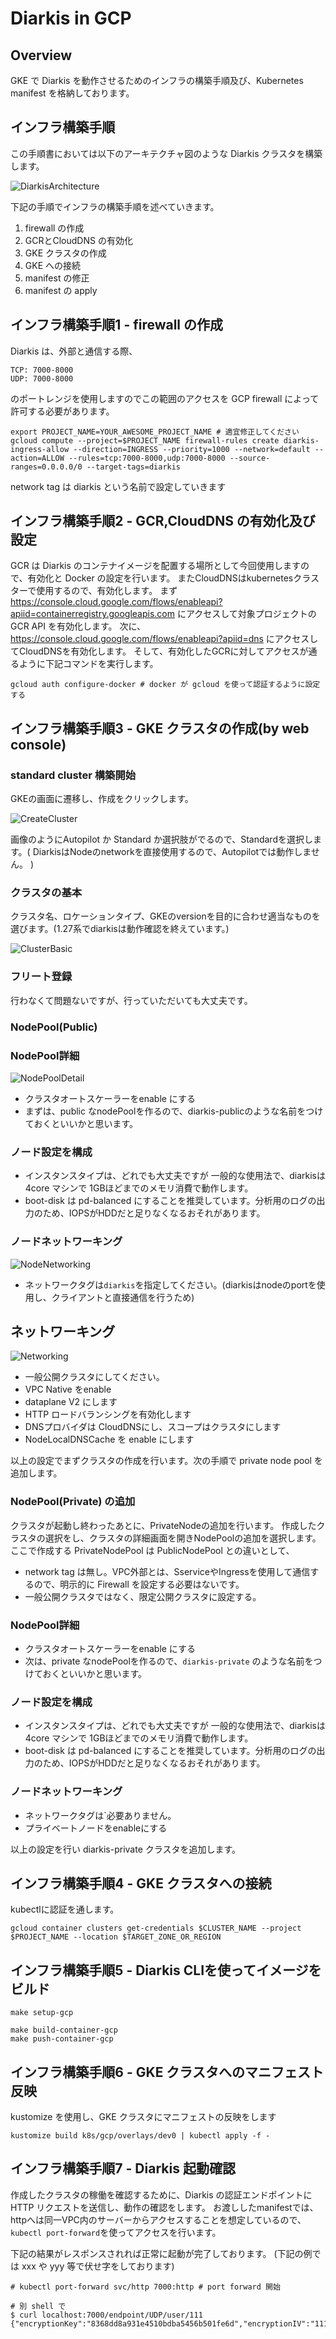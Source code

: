 # Diarkis in GCP
## Overview
GKE で Diarkis を動作させるためのインフラの構築手順及び、Kubernetes manifest を格納しております。

## インフラ構築手順
この手順書においては以下のアーキテクチャ図のような Diarkis クラスタを構築します。

![DiarkisArchitecture](./img/diagram.svg)

下記の手順でインフラの構築手順を述べていきます。

1. firewall の作成
2. GCRとCloudDNS の有効化
3. GKE クラスタの作成
4. GKE への接続
5. manifest の修正
6. manifest の apply

## インフラ構築手順1 - firewall の作成
Diarkis は、外部と通信する際、
```
TCP: 7000-8000
UDP: 7000-8000
```
のポートレンジを使用しますのでこの範囲のアクセスを GCP firewall によって許可する必要があります。
```
export PROJECT_NAME=YOUR_AWESOME_PROJECT_NAME # 適宜修正してください
gcloud compute --project=$PROJECT_NAME firewall-rules create diarkis-ingress-allow --direction=INGRESS --priority=1000 --network=default --action=ALLOW --rules=tcp:7000-8000,udp:7000-8000 --source-ranges=0.0.0.0/0 --target-tags=diarkis
```
network tag は diarkis という名前で設定していきます

## インフラ構築手順2 - GCR,CloudDNS の有効化及び設定
GCR は Diarkis のコンテナイメージを配置する場所として今回使用しますので、有効化と Docker の設定を行います。
またCloudDNSはkubernetesクラスターで使用するので、有効化します。
まず https://console.cloud.google.com/flows/enableapi?apiid=containerregistry.googleapis.com にアクセスして対象プロジェクトの GCR API を有効化します。
次に、https://console.cloud.google.com/flows/enableapi?apiid=dns にアクセスしてCloudDNSを有効化します。
そして、有効化したGCRに対してアクセスが通るように下記コマンドを実行します。
```
gcloud auth configure-docker # docker が gcloud を使って認証するように設定する
```

## インフラ構築手順3 - GKE クラスタの作成(by web console)
### standard cluster 構築開始

GKEの画面に遷移し、作成をクリックします。

![CreateCluster](./img/create_cluster.png)

画像のようにAutopilot か Standard か選択肢がでるので、Standardを選択します。( DiarkisはNodeのnetworkを直接使用するので、Autopilotでは動作しません。 )

### クラスタの基本
クラスタ名、ロケーションタイプ、GKEのversionを目的に合わせ適当なものを選びます。(1.27系でdiarkisは動作確認を終えています。)

![ClusterBasic](./img/cluster_basic.png)
### フリート登録
行わなくて問題ないですが、行っていただいても大丈夫です。
### NodePool(Public)
### NodePool詳細

![NodePoolDetail](./img/node_pool_detail.png)

- クラスタオートスケーラーをenable にする
- まずは、public なnodePoolを作るので、diarkis-publicのような名前をつけておくといいかと思います。
### ノード設定を構成
- インスタンスタイプは、どれでも大丈夫ですが 一般的な使用法で、diarkisは4core マシンで 1GBほどまでのメモリ消費で動作します。
- boot-disk は pd-balanced にすることを推奨しています。分析用のログの出力のため、IOPSがHDDだと足りなくなるおそれがあります。
### ノードネットワーキング

![NodeNetworking](./img/node_networking.png)

- ネットワークタグは`diarkis`を指定してください。(diarkisはnodeのportを使用し、クライアントと直接通信を行うため)
## ネットワーキング

![Networking](./img/networking.png)

- 一般公開クラスタにしてください。
- VPC Native をenable
- dataplane V2 にします
- HTTP ロードバランシングを有効化します
- DNSプロバイダは CloudDNSにし、スコープはクラスタにします
- NodeLocalDNSCache を enable にします

以上の設定でまずクラスタの作成を行います。次の手順で private node pool を追加します。

### NodePool(Private) の追加
クラスタが起動し終わったあとに、PrivateNodeの追加を行います。
作成したクラスタの選択をし、クラスタの詳細画面を開きNodePoolの追加を選択します。
ここで作成する PrivateNodePool は PublicNodePool との違いとして、
- network tag は無し。VPC外部とは、SserviceやIngressを使用して通信するので、明示的に Firewall を設定する必要はないです。
- 一般公開クラスタではなく、限定公開クラスタに設定する。
### NodePool詳細
- クラスタオートスケーラーをenable にする
- 次は、private なnodePoolを作るので、`diarkis-private` のような名前をつけておくといいかと思います。
### ノード設定を構成
- インスタンスタイプは、どれでも大丈夫ですが 一般的な使用法で、diarkisは4core マシンで 1GBほどまでのメモリ消費で動作します。
- boot-disk は pd-balanced にすることを推奨しています。分析用のログの出力のため、IOPSがHDDだと足りなくなるおそれがあります。
### ノードネットワーキング
- ネットワークタグは`必要ありません。
- プライベートノードをenableにする

以上の設定を行い diarkis-private クラスタを追加します。

## インフラ構築手順4 - GKE クラスタへの接続
kubectlに認証を通します。
```
gcloud container clusters get-credentials $CLUSTER_NAME --project $PROJECT_NAME --location $TARGET_ZONE_OR_REGION
```

## インフラ構築手順5 - Diarkis CLIを使ってイメージをビルド
```
make setup-gcp 
```
```
make build-container-gcp
make push-container-gcp
```

## インフラ構築手順6 - GKE クラスタへのマニフェスト反映
kustomize を使用し、GKE クラスタにマニフェストの反映をします
```
kustomize build k8s/gcp/overlays/dev0 | kubectl apply -f -
```

## インフラ構築手順7 - Diarkis 起動確認
作成したクラスタの稼働を確認するために、Diarkis の認証エンドポイントに HTTP リクエストを送信し、動作の確認をします。
お渡ししたmanifestでは、httpへは同一VPC内のサーバーからアクセスすることを想定しているので、`kubectl port-forward`を使ってアクセスを行います。

下記の結果がレスポンスされれば正常に起動が完了しております。
(下記の例では xxx や yyy 等で伏せ字をしております)
```
# kubectl port-forward svc/http 7000:http # port forward 開始
```
```
# 別 shell で
$ curl localhost:7000/endpoint/UDP/user/111 
{"encryptionKey":"8368dd8a931e4510bdba5456b501fe6d","encryptionIV":"1119653769714ce7aafb6761f1589ded","encryptionMacKey":"c051b960657c4dbdb531a520693e5590","serverType":"UDP","serverHost":"xx.xx.xx.xx.bc.googleusercontent.com","serverPort":7102,"sid":"4bfde9f6f76c4385a38fff99d8abb478"}
```
